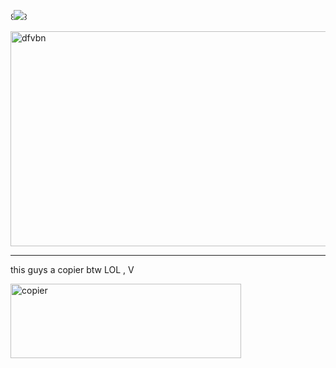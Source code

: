 ꒰![](https://komarev.com/ghpvc/?username=NYANYAN-CAT&abbreviated=true&label=wake+up+before+its+too+LATE.&color=lightgrey&style=plastic)꒱
              


<img width="962" height="344" alt="dfvbn" src="https://github.com/user-attachments/assets/8bbbeb1f-2896-45ad-90ae-f2fbe23f9a76" />







---

this guys a copier btw LOL , V

<img width="369" height="119" alt="copier" src="https://github.com/user-attachments/assets/a69d0ea6-1260-4e22-b749-31253fcf3517" />

